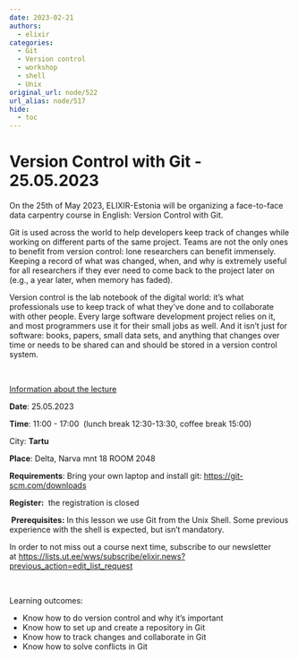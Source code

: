 ```yaml
---
date: 2023-02-21
authors:
  - elixir
categories:
  - Git
  - Version control
  - workshop
  - shell
  - Unix
original_url: node/522
url_alias: node/517
hide:
  - toc
---
```


# Version Control with Git - 25.05.2023

<p>On the 25th of May 2023, ELIXIR-Estonia will be organizing a face-to-face data carpentry course in English: Version Control with Git.</p>

<p>Git is used across the world to help developers keep track of changes while working on different parts of the same project. Teams are not the only ones to benefit from version control: lone researchers can benefit immensely. Keeping a record of what was changed, when, and why is extremely useful for all researchers if they ever need to come back to the project later on (e.g., a year later, when memory has faded).</p>

<p>Version control is the lab notebook of the digital world: it’s what professionals use to keep track of what they’ve done and to collaborate with other people. Every large software development project relies on it, and most programmers use it for their small jobs as well. And it isn’t just for software: books, papers, small data sets, and anything that changes over time or needs to be shared can and should be stored in a version control system.</p>

<p>&nbsp;</p>

<p><u>Information about the lecture</u></p>

<p><strong>Date</strong>: 25.05.2023</p>

<p><strong>Time</strong>: 11:00 - 17:00&nbsp; (lunch break 12:30-13:30, coffee break 15:00)</p>

<p>City: <strong>Tartu</strong></p>

<p><strong>Place</strong>: Delta, Narva mnt 18 ROOM 2048</p>

<p><strong>Requirements</strong>: Bring your own laptop and install git:&nbsp;<a href="https://git-scm.com/downloads">https://git-scm.com/downloads</a></p>

<p><strong>Register:</strong>&nbsp; the registration is closed</p>

<p><strong>&nbsp;Prerequisites:</strong> In this lesson we use Git from the Unix Shell. Some previous experience with the shell is expected, but isn’t mandatory.</p>

<p>In order to not miss out a course next time, subscribe to our newsletter at&nbsp;<a href="https://lists.ut.ee/wws/subscribe/elixir.news?previous_action=edit_list_request">https://lists.ut.ee/wws/subscribe/elixir.news?previous_action=edit_list_request</a></p>

<p>&nbsp;</p>

<p>Learning outcomes:</p>

<ul>
	<li>Know how to do version control and why it’s important</li>
	<li>Know how to set up and create a repository in Git</li>
	<li>Know how to track changes and collaborate in Git</li>
	<li>Know how to solve conflicts in Git</li>
</ul>

